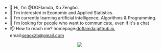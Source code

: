 - 👋 Hi, I’m @DOFlamda, Xu Zengbo.
- 👀 I’m interested in Economic and Applied Statistics.
- 🌱 I’m currently learning artificial intelligence, Algorithms & Programming.
- 💞️ I’m looking for people who want to communicate, even if it's a chat
- 📫 How to reach me? homepage:[doflamda.github.io](https://doflamda.github.io/), email:seaoxzb@gmail.com
  
<p align="center">
  <a href="https://skillicons.dev">
<img src="https://skillicons.dev/icons?i=windows,linux,ubuntu,github,pycharm,vscode,ps,pr,ai,ae,py,anaconda,r,java,vue,html,css,js,pytorch,tensorflow,terraform,qt,latex,mysql" />
  </a>
</p>
